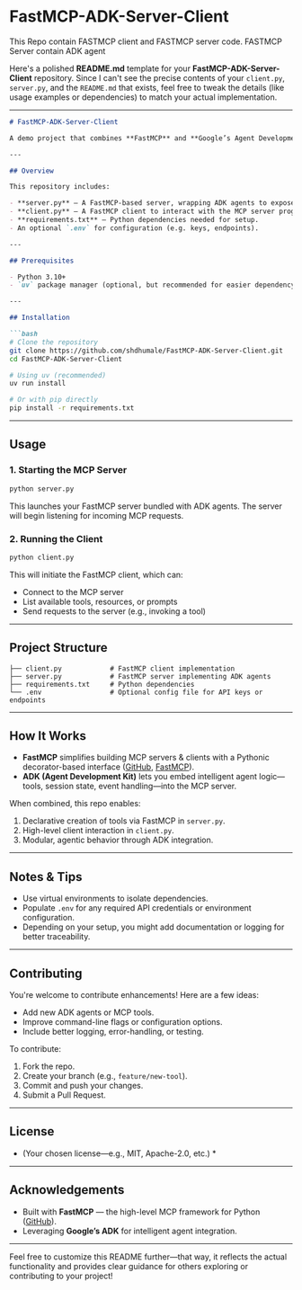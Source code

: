 # FastMCP-ADK-Server-Client
This Repo contain FASTMCP client and FASTMCP  server code. FASTMCP  Server contain ADK agent

Here's a polished **README.md** template for your **FastMCP-ADK-Server-Client** repository. Since I can't see the precise contents of your `client.py`, `server.py`, and the `README.md` that exists, feel free to tweak the details (like usage examples or dependencies) to match your actual implementation.

---

````markdown
# FastMCP-ADK-Server-Client

A demo project that combines **FastMCP** and **Google’s Agent Development Kit (ADK)** to build a powerful MCP (Model Context Protocol) server and client setup.

---

## Overview

This repository includes:

- **server.py** — A FastMCP-based server, wrapping ADK agents to expose tools via MCP.
- **client.py** — A FastMCP client to interact with the MCP server programmatically.
- **requirements.txt** — Python dependencies needed for setup.
- An optional `.env` for configuration (e.g. keys, endpoints).

---

## Prerequisites

- Python 3.10+  
- `uv` package manager (optional, but recommended for easier dependency handling)

---

## Installation

```bash
# Clone the repository
git clone https://github.com/shdhumale/FastMCP-ADK-Server-Client.git
cd FastMCP-ADK-Server-Client

# Using uv (recommended)
uv run install

# Or with pip directly
pip install -r requirements.txt
````

---

## Usage

### 1. Starting the MCP Server

```bash
python server.py
```

This launches your FastMCP server bundled with ADK agents. The server will begin listening for incoming MCP requests.

### 2. Running the Client

```bash
python client.py
```

This will initiate the FastMCP client, which can:

* Connect to the MCP server
* List available tools, resources, or prompts
* Send requests to the server (e.g., invoking a tool)

---

## Project Structure

```
├── client.py            # FastMCP client implementation
├── server.py            # FastMCP server implementing ADK agents
├── requirements.txt     # Python dependencies
└── .env                 # Optional config file for API keys or endpoints
```

---

## How It Works

* **FastMCP** simplifies building MCP servers & clients with a Pythonic decorator-based interface ([GitHub][1], [FastMCP][2]).
* **ADK (Agent Development Kit)** lets you embed intelligent agent logic—tools, session state, event handling—into the MCP server.

When combined, this repo enables:

1. Declarative creation of tools via FastMCP in `server.py`.
2. High-level client interaction in `client.py`.
3. Modular, agentic behavior through ADK integration.

---

## Notes & Tips

* Use virtual environments to isolate dependencies.
* Populate `.env` for any required API credentials or environment configuration.
* Depending on your setup, you might add documentation or logging for better traceability.

---

## Contributing

You're welcome to contribute enhancements! Here are a few ideas:

* Add new ADK agents or MCP tools.
* Improve command-line flags or configuration options.
* Include better logging, error-handling, or testing.

To contribute:

1. Fork the repo.
2. Create your branch (e.g., `feature/new-tool`).
3. Commit and push your changes.
4. Submit a Pull Request.

---

## License

* (Your chosen license—e.g., MIT, Apache-2.0, etc.) \*

---

## Acknowledgements

* Built with **FastMCP** — the high-level MCP framework for Python ([GitHub][1]).
* Leveraging **Google’s ADK** for intelligent agent integration.

---

Feel free to customize this README further—that way, it reflects the actual functionality and provides clear guidance for others exploring or contributing to your project!

[1]: https://github.com/jlowin/fastmcp?utm_source=chatgpt.com "jlowin/fastmcp: The fast, Pythonic way to build MCP servers and clients"
[2]: https://gofastmcp.com/clients/client?utm_source=chatgpt.com "The FastMCP Client"

